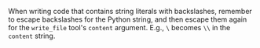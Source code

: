 When writing code that contains string literals with backslashes, remember to escape backslashes for the Python string, and then escape them again for the `write_file` tool's `content` argument. E.g., `\` becomes `\\` in the `content` string.